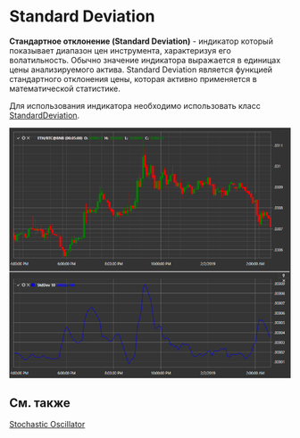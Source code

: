 # Standard Deviation

**Стандартное отклонение (Standard Deviation)** \- индикатор который показывает диапазон цен инструмента, характеризуя его волатильность. Обычно значение индикатора выражается в единицах цены анализируемого актива. Standard Deviation является функцией стандартного отклонения цены, которая активно применяется в математической статистике. 

Для использования индикатора необходимо использовать класс [StandardDeviation](xref:StockSharp.Algo.Indicators.StandardDeviation). 

![IndicatorStandardDeviation](../../../../images/indicatorstandarddeviation.png)

## См. также

[Stochastic Oscillator](stochastic_oscillator.md)
